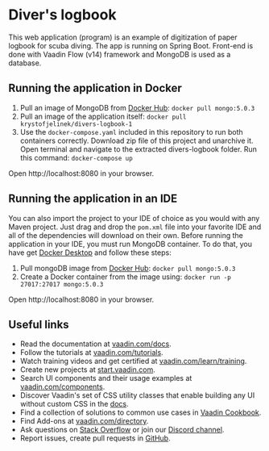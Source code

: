 # Diver's logbook

This web application (program) is an example of digitization of paper logbook for scuba diving.
The app is running on Spring Boot. Front-end is done with Vaadin Flow (v14) framework and MongoDB is used as a database.

## Running the application in Docker
1. Pull an image of MongoDB from [Docker Hub](https://hub.docker.com/_/mongo): `docker pull mongo:5.0.3`
2. Pull an image of the application itself: `docker pull krystofjelinek/divers-logbook-1`
3. Use the `docker-compose.yaml` included in this repository to run both containers correctly.
   Download zip file of this project and unarchive it.
   Open terminal and navigate to the extracted divers-logbook folder.
   Run this command: `docker-compose up`

Open http://localhost:8080 in your browser.

## Running the application in an IDE

You can also import the project to your IDE of choice as you would with any
Maven project. Just drag and drop the `pom.xml` file into your favorite IDE and all of the dependencies will download on their own.
Before running the application in your IDE, you must run MongoDB container.
To do that, you have get [Docker Desktop](https://docs.docker.com/desktop/) and follow these steps:
1. Pull mongoDB image from [Docker Hub](https://hub.docker.com/_/mongo): `docker pull mongo:5.0.3`
2. Create a Docker container from the image using: `docker run -p 27017:27017 mongo:5.0.3 `

Open http://localhost:8080 in your browser.

## Useful links

- Read the documentation at [vaadin.com/docs](https://vaadin.com/docs).
- Follow the tutorials at [vaadin.com/tutorials](https://vaadin.com/tutorials).
- Watch training videos and get certified at [vaadin.com/learn/training](https://vaadin.com/learn/training).
- Create new projects at [start.vaadin.com](https://start.vaadin.com/).
- Search UI components and their usage examples at [vaadin.com/components](https://vaadin.com/components).
- Discover Vaadin's set of CSS utility classes that enable building any UI without custom CSS in the [docs](https://vaadin.com/docs/latest/ds/foundation/utility-classes). 
- Find a collection of solutions to common use cases in [Vaadin Cookbook](https://cookbook.vaadin.com/).
- Find Add-ons at [vaadin.com/directory](https://vaadin.com/directory).
- Ask questions on [Stack Overflow](https://stackoverflow.com/questions/tagged/vaadin) or join our [Discord channel](https://discord.gg/MYFq5RTbBn).
- Report issues, create pull requests in [GitHub](https://github.com/vaadin/platform).
